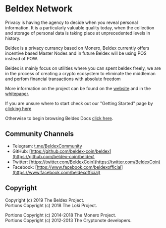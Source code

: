 # Beldex Network

Privacy is having the agency to decide when you reveal personal information. It is a particularly valuable quality today, when the collection and storage of personal data is taking place at unprecedented levels in history.

Beldex is a privacy currancy based on Monero, Beldex currently offers incentive based Master Nodes and in future Beldex will be using POS instead of POW.

Beldex is mainly focus on utilities where you can spent beldex freely, we are in the process of creating a crypto ecosystem to eliminate the middleman and perfom financial transactions with absolute freedom

More information on the project can be found on the [website](https://beldex.io) and in the [whitepaper](https://coin.beldex.io/pdf/whitepaper.pdf).

If you are unsure where to start check out our "Getting Started" page by [clicking here](Introduction/GettingStarted.md)

Otherwise to begin browsing Beldex Docs [click here](Introduction/BeldexNetwork.md).

## Community Channels

- Telegram: [t.me/BeldexCommunity](https://t.me/beldexcoin)
- GitHub: [https://github.com/beldex-coin/beldex](https://github.com/beldex-coin/beldex)
- Twitter: [https://twitter.com/BeldexCoin](https://twitter.com/BeldexCoin)
- Facebook: [https://www.facebook.com/beldexofficial](https://www.facebook.com/beldexofficial)

## Copyright

Copyright (c) 2019 The Beldex Project.   
Portions Copyright (c) 2018 The Loki Project.

Portions Copyright (c) 2014-2018 The Monero Project.   
Portions Copyright (c) 2012-2013 The Cryptonote developers.
